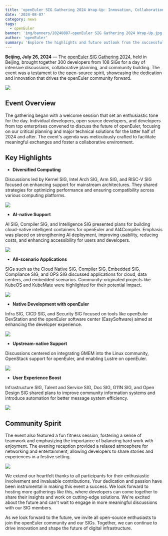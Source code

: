 ```yaml
---
title: 'openEuler SIG Gathering 2024 Wrap-Up: Innovation, Collaboration, and Fun'
date: '2024-08-07'
category: news
tags:
  - openEuler
banner: 'img/banners/20240807-openEuler SIG Gathering 2024 Wrap-Up.jpg'
author: 'openEuler'
summary: 'Explore the highlights and future outlook from the successful openEuler SIG Gathering 2024.'
---
```


**Beijing, July 26, 2024** — The [openEuler SIG Gathering 2024](https://www.openeuler.org/en/interaction/summit-list/sig-gathering-2024/), held in Beijing, brought together 300 developers from 108 SIGs for a day of intensive discussions, collaborative planning, and community building. The event was a testament to the open-source spirit, showcasing the dedication and innovation that drives the openEuler community forward.

![](./images/1.png)

## Event Overview

The gathering began with a welcome session that set an enthusiastic tone for the day. Individual developers, open source developers, and developers from top enterprises convened to discuss the future of openEuler, focusing on our critical planning and major technical solutions for the latter half of 2024 and after. The event's agenda was meticulously crafted to facilitate meaningful exchanges and foster a collaborative environment.

## Key Highlights

- **Diversified Computing**

Discussions led by Kernel SIG, Intel Arch SIG, Arm SIG, and RISC-V SIG focused on enhancing support for mainstream architectures. They shared strategies for optimizing performance and ensuring compatibility across various computing platforms.

![](./images/2.jpg)

- **AI-native Support**

AI SIG, Compiler SIG, and Intelligence SIG presented plans for building cloud-native intelligent containers for openEuler and AI4Compiler. Emphasis was placed on strengthening AI deployment, improving usability, reducing costs, and enhancing accessibility for users and developers.

![](./images/3.jpg)

- **All-scenario Applications**

SIGs such as the Cloud Native SIG, Compiler SIG, Embedded SIG, Compliance SIG, and OPS SIG discussed applications for cloud, data centers, and embedded scenarios. Community-originated projects like KubeOS and KubeMate were highlighted for their potential impact.

![](./images/4.png)

- **Native Development with openEuler**

Infra SIG, CICD SIG, and Security SIG focused on tools like openEuler DevStation and the openEuler software center (EasySoftware) aimed at enhancing the developer experience.

![](./images/5.png)

- **Upstream-native Support**

Discussions centered on integrating GMEM into the Linux community, OpenStack support for openEuler, and enabling Lustre on openEuler.

![](./images/6.jpg)

- **User Experience Boost**

Infrastructure SIG, Talent and Service SIG, Doc SIG, G11N SIG, and Open Design SIG shared plans to improve community information systems and introduce automation for better message system efficiency.

![](./images/7.jpg)

## Community Spirit

The event also featured a fun fitness session, fostering a sense of teamwork and emphasizing the importance of balancing hard work with enjoyment. The evening reception provided a relaxed atmosphere for networking and entertainment, allowing developers to share stories and experiences in a festive setting.

![](./images/8.jpg)

We extend our heartfelt thanks to all participants for their enthusiastic involvement and invaluable contributions. Your dedication and passion have been instrumental in making this event a success. We look forward to hosting more gatherings like this, where developers can come together to share their insights and work on cutting-edge solutions. We're excited about the future and can't wait to engage in more meaningful discussions with our SIG members.

As we look forward to the future, we invite all open-source enthusiasts to join the openEuler community and our SIGs. Together, we can continue to drive innovation and shape the future of digital infrastructure.